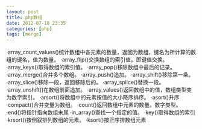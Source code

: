 ```yaml
---
layout: post
title: php数组
date: 2012-07-18 23:35
categories: [php]
tags: [merge]
---
```

·array_count_values()统计数组中各元素的数量，返回为数组，键名为所计算的数组的键名，值为数量。
·array_flip()交换数组的索引值。即键值交换。
·array_keys()取得数组的索引值。
·array_pop()移除数组中最后的记录。
·array_merge()合并多个数组。
·array_push()追加。
·array_shift()移除第一条。
·array_slice()移除一段，返回移除后的。
·array_splice()替换一段。
·array_unshift()在数组前面追加。
·array_values()返回数组中的值，数组类型变为数字索引。
·arsort()将数组中的元素按值的大小降序排序。
·asort()升序
·compact()合并变量为数组。
·count()返回数组中元素的数量。数字类型。
·end()将指针指向数组末尾
·in_array()查找一个指定的值。
·key()取得数组的索引
·krsort()按倒叙排列数组的元素。
·ksort()按正序排数组元素

